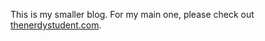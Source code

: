 This is my smaller blog. For my main one, please check out [thenerdystudent.com](thenerdystudent.com).